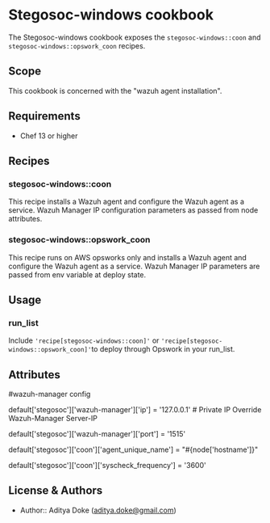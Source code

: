 Stegosoc-windows cookbook
=====================

The Stegosoc-windows cookbook exposes the `stegosoc-windows::coon` and `stegosoc-windows::opswork_coon` recipes.

Scope
-----
This cookbook is concerned with the "wazuh agent installation".


Requirements
------------
* Chef 13 or higher


Recipes
-------
### stegosoc-windows::coon

This recipe installs a Wazuh agent and configure the Wazuh agent as a service. Wazuh Manager IP 
configuration parameters as passed from node attributes.

### stegosoc-windows::opswork_coon

This recipe runs on AWS opsworks only and installs a Wazuh agent and configure the Wazuh agent as a service. Wazuh Manager IP
parameters are passed from env variable at deploy state.

Usage
-----

### run_list

Include `'recipe[stegosoc-windows::coon]'` or `'recipe[stegosoc-windows::opswork_coon]'`to deploy through Opswork in your run_list.


Attributes
----------


#wazuh-manager config

default['stegosoc']['wazuh-manager']['ip'] = '127.0.0.1' # Private IP Override Wazuh-Manager Server-IP

default['stegosoc']['wazuh-manager']['port'] = '1515'

default['stegosoc']['coon']['agent_unique_name'] = "#{node['hostname']}"

default['stegosoc']['coon']['syscheck_frequency'] = '3600'



License & Authors
-----------------
- Author:: Aditya Doke (<aditya.doke@gmail.com>)

